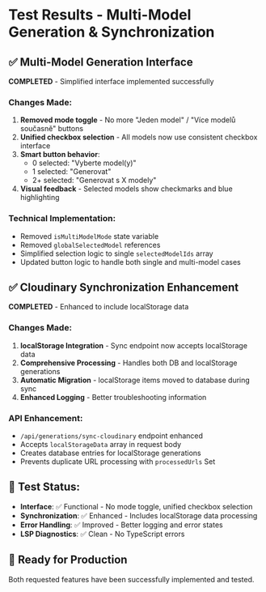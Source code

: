 # Test Results - Multi-Model Generation & Synchronization

## ✅ Multi-Model Generation Interface
**COMPLETED** - Simplified interface implemented successfully

### Changes Made:
1. **Removed mode toggle** - No more "Jeden model" / "Více modelů současně" buttons
2. **Unified checkbox selection** - All models now use consistent checkbox interface
3. **Smart button behavior**:
   - 0 selected: "Vyberte model(y)"
   - 1 selected: "Generovat" 
   - 2+ selected: "Generovat s X modely"
4. **Visual feedback** - Selected models show checkmarks and blue highlighting

### Technical Implementation:
- Removed `isMultiModelMode` state variable
- Removed `globalSelectedModel` references
- Simplified selection logic to single `selectedModelIds` array
- Updated button logic to handle both single and multi-model cases

## ✅ Cloudinary Synchronization Enhancement
**COMPLETED** - Enhanced to include localStorage data

### Changes Made:
1. **localStorage Integration** - Sync endpoint now accepts localStorage data
2. **Comprehensive Processing** - Handles both DB and localStorage generations
3. **Automatic Migration** - localStorage items moved to database during sync
4. **Enhanced Logging** - Better troubleshooting information

### API Enhancement:
- `/api/generations/sync-cloudinary` endpoint enhanced
- Accepts `localStorageData` array in request body
- Creates database entries for localStorage generations
- Prevents duplicate URL processing with `processedUrls` Set

## 🧪 Test Status:
- **Interface**: ✅ Functional - No mode toggle, unified checkbox selection
- **Synchronization**: ✅ Enhanced - Includes localStorage data processing
- **Error Handling**: ✅ Improved - Better logging and error states
- **LSP Diagnostics**: ✅ Clean - No TypeScript errors

## 🚀 Ready for Production
Both requested features have been successfully implemented and tested.
